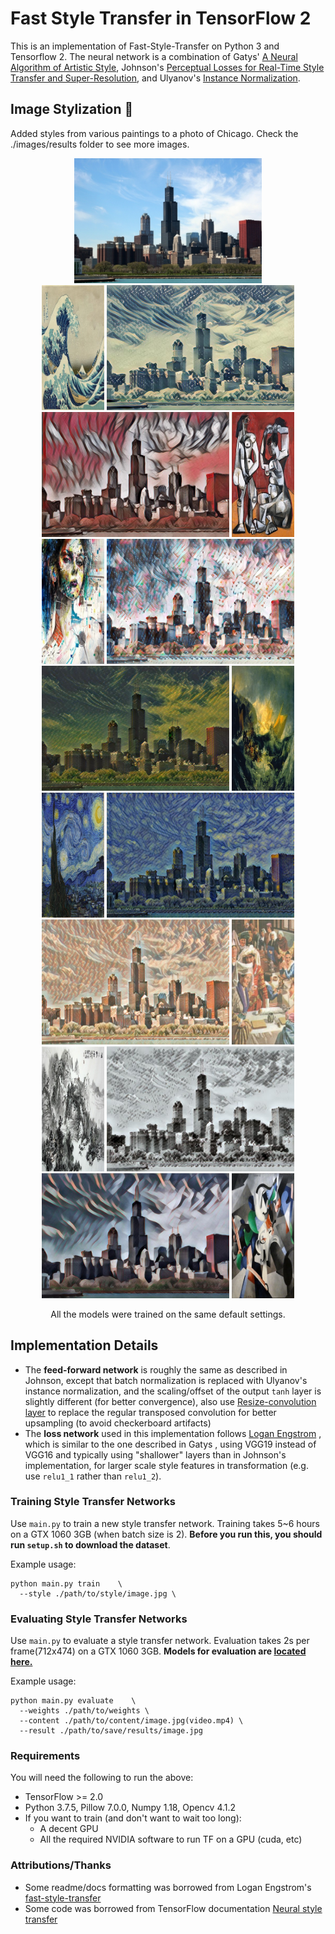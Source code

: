 # Fast Style Transfer in TensorFlow 2 

This is an implementation of Fast-Style-Transfer on Python 3 and Tensorflow 2. 
The neural network is a combination of Gatys' [A Neural Algorithm of Artistic Style](https://arxiv.org/abs/1508.06576), Johnson's [Perceptual Losses for Real-Time Style Transfer and Super-Resolution](http://cs.stanford.edu/people/jcjohns/eccv16/), and Ulyanov's [Instance Normalization](https://arxiv.org/abs/1607.08022). 



## Image Stylization :art:
Added styles from various paintings to a photo of Chicago. Check the ./images/results folder to see more images.


<div align='center'>
<img src = 'images/content/chicago.jpg' height="200px">
</div>
<div align = 'center'>
<a href = 'images/style/wave.jpg'><img src = 'images/thumbs/wave.jpg' height = '200px'></a>
<img src = 'images/results/wave.jpg' height = '200px'>
<img src = 'images/results/africa.jpg' height = '200px'>
<a href = 'images/style/africa.jpg'><img src = 'images/thumbs/africa.jpg' height = '200px'></a>
<br>
<a href = 'images/style/aquarelle.jpg'><img src = 'images/thumbs/aquarelle.jpg' height = '200px'></a>
<img src = 'images/results/aquarelle.jpg' height = '200px'>
<img src = 'images/results/shipwreck.jpg' height = '200px'>
<a href = 'images/style/the_shipwreck_of_the_minotaur.jpg'><img src = 'images/thumbs/the_shipwreck_of_the_minotaur.jpg' height = '200px'></a>
<br>
<a href = 'images/style/starry_night.jpg'><img src = 'images/thumbs/starry_night.jpg' height = '200px'></a>
<img src = 'images/results/starry_night.jpg' height = '200px'>
<img src = 'images/results/hampson.jpg' height = '200px'>
<a href = 'images/style/hampson.jpg'><img src = 'images/thumbs/hampson.jpg' height = '200px'></a>
<br>
<a href = 'images/style/chinese_style.jpg'><img src = 'images/thumbs/chinese_style.jpg' height = '200px'></a>
<img src = 'images/results/chinese_style.jpg' height = '200px'>
<img src = 'images/results/udnie.jpg' height = '200px'>
<a href = 'images/style/udnie.jpg'><img src = 'images/thumbs/udnie.jpg' height = '200px'></a>
</div>
<p align = 'center'>
All the models were trained on the same default settings.
</p>

## Implementation Details

- The **feed-forward network** is roughly the same as described in Johnson, except that batch normalization is replaced with Ulyanov's instance normalization, and the scaling/offset of the output `tanh` layer is slightly different (for better convergence), also use [Resize-convolution layer](https://distill.pub/2016/deconv-checkerboard/) to replace the regular transposed convolution for better upsampling (to avoid checkerboard artifacts)
- The **loss network** used in this implementation follows [Logan Engstrom](https://github.com/lengstrom/fast-style-transfer) , which is similar to the one described in Gatys , using VGG19 instead of VGG16 and typically using "shallower" layers than in Johnson's implementation,  for larger scale style features in transformation (e.g. use `relu1_1` rather than `relu1_2`).

### Training Style Transfer Networks
Use `main.py` to train a new style transfer network.
Training takes 5~6 hours on a GTX 1060 3GB (when batch size is 2).
**Before you run this, you should run `setup.sh` to download the dataset**. 

Example usage:

    python main.py train    \
      --style ./path/to/style/image.jpg \

### Evaluating Style Transfer Networks
Use `main.py` to evaluate a style transfer network. 
Evaluation takes 2s per frame(712x474) on a GTX 1060 3GB.  **Models for evaluation are [located here.](https://drive.google.com/drive/folders/1-ywa__KcK4uEEYOzgfeRCpCzP3RJKBwL?usp=sharing)**

Example usage:

    python main.py evaluate    \
      --weights ./path/to/weights \
      --content ./path/to/content/image.jpg(video.mp4) \
      --result ./path/to/save/results/image.jpg

### Requirements
You will need the following to run the above:
- TensorFlow >= 2.0
- Python 3.7.5, Pillow 7.0.0, Numpy 1.18, Opencv 4.1.2
- If you want to train (and don't want to wait too long):
  - A decent GPU
  - All the required NVIDIA software to run TF on a GPU (cuda, etc)

### Attributions/Thanks
- Some readme/docs formatting was borrowed from Logan Engstrom's [fast-style-transfer](https://github.com/lengstrom/fast-style-transfer)
- Some code was borrowed from TensorFlow documentation [Neural style transfer](https://www.tensorflow.org/tutorials/generative/style_transfer)
